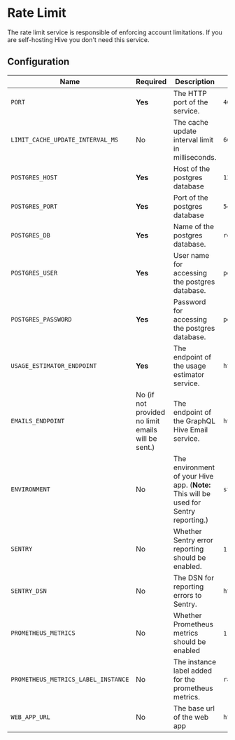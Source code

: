 # Rate Limit

The rate limit service is responsible of enforcing account limitations. If you are self-hosting Hive
you don't need this service.

## Configuration

| Name                                | Required                                           | Description                                                                           | Example Value                                        |
| ----------------------------------- | -------------------------------------------------- | ------------------------------------------------------------------------------------- | ---------------------------------------------------- |
| `PORT`                              | **Yes**                                            | The HTTP port of the service.                                                         | `4012`                                               |
| `LIMIT_CACHE_UPDATE_INTERVAL_MS`    | No                                                 | The cache update interval limit in milliseconds.                                      | `60_000`                                             |
| `POSTGRES_HOST`                     | **Yes**                                            | Host of the postgres database                                                         | `127.0.0.1`                                          |
| `POSTGRES_PORT`                     | **Yes**                                            | Port of the postgres database                                                         | `5432`                                               |
| `POSTGRES_DB`                       | **Yes**                                            | Name of the postgres database.                                                        | `registry`                                           |
| `POSTGRES_USER`                     | **Yes**                                            | User name for accessing the postgres database.                                        | `postgres`                                           |
| `POSTGRES_PASSWORD`                 | **Yes**                                            | Password for accessing the postgres database.                                         | `postgres`                                           |
| `USAGE_ESTIMATOR_ENDPOINT`          | **Yes**                                            | The endpoint of the usage estimator service.                                          | `http://127.0.0.1:4011`                              |
| `EMAILS_ENDPOINT`                   | No (if not provided no limit emails will be sent.) | The endpoint of the GraphQL Hive Email service.                                       | `http://127.0.0.1:6260`                              |
| `ENVIRONMENT`                       | No                                                 | The environment of your Hive app. (**Note:** This will be used for Sentry reporting.) | `staging`                                            |
| `SENTRY`                            | No                                                 | Whether Sentry error reporting should be enabled.                                     | `1` (enabled) or `0` (disabled)                      |
| `SENTRY_DSN`                        | No                                                 | The DSN for reporting errors to Sentry.                                               | `https://dooobars@o557896.ingest.sentry.io/12121212` |
| `PROMETHEUS_METRICS`                | No                                                 | Whether Prometheus metrics should be enabled                                          | `1` (enabled) or `0` (disabled)                      |
| `PROMETHEUS_METRICS_LABEL_INSTANCE` | No                                                 | The instance label added for the prometheus metrics.                                  | `rate-limit`                                         |
| `WEB_APP_URL`                       | No                                                 | The base url of the web app                                                           | `https://your-instance.com`                          |
